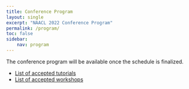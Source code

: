 ```yaml
---
title: Conference Program
layout: single
excerpt: "NAACL 2022 Conference Program"
permalink: /program/
toc: false
sidebar:
    nav: program
---
```


The conference program will be available once the schedule is finalized.

* [List of accepted tutorials](/program/tutorials/)
* [List of accepted workshops](/program/workshops/)

